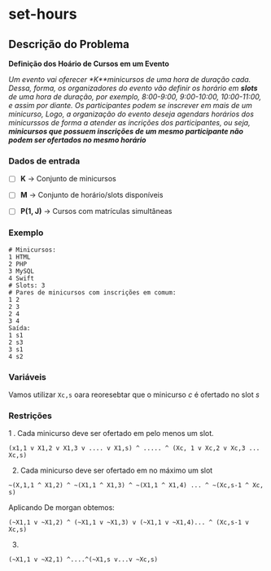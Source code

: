 # set-hours

## Descrição do Problema 
**Definição dos Hoário de Cursos em um Evento**

_Um evento vai oferecer *K**minicursos de uma hora de duração cada. Dessa, forma, os organizadores do evento vão definir os horário em **slots** de uma hora de duração,  por exemplo, 8:00-9:00, 9:00-10:00, 10:00-11:00, e assim por diante. Os participantes podem se inscrever em mais de um minicurso, Logo, a organização do evento deseja agendars horários dos minicurssos de forma a atender as incrições dos participantes, ou seja, **minicursos que possuem inscrições de um mesmo participante não podem ser ofertados no mesmo horário**_

### Dados de entrada

- [ ]  **K** -> Conjunto de minicursos
- [ ]  **M** -> Conjunto de horário/slots disponíveis 
- [ ]  **P(1, J)** -> Cursos com matrículas simultâneas


### Exemplo

```Entrada:
# Minicursos:
1 HTML
2 PHP
3 MySQL
4 Swift
# Slots: 3
# Pares de minicursos com inscrições em comum:
1 2
2 3
2 4
3 4
Saída:
1 s1
2 s3
3 s1
4 s2
```

### Variáveis 
Vamos utilizar ```Xc,s``` oara reoresebtar que o minicurso _c_  é ofertado no slot _s_

### Restrições
1 . Cada minicurso deve ser ofertado em pelo menos um slot.
``` 
(x1,1 v X1,2 v X1,3 v .... v X1,s) ^ ..... ^ (Xc, 1 v Xc,2 v Xc,3 ... Xc,s)
```

2. Cada minicurso deve ser ofertado em no máximo um slot
```
~(X,1,1 ^ X1,2) ^ ~(X1,1 ^ X1,3) ^ ~(X1,1 ^ X1,4) ... ^ ~(Xc,s-1 ^ Xc, s)
```
Aplicando De morgan obtemos:

```
(~X1,1 v ~X1,2) ^ (~X1,1 v ~X1,3) v (~X1,1 v ~X1,4)... ^ (Xc,s-1 v Xc,s)
```

3. 

```
(~X1,1 v ~X2,1) ^....^(~X1,s v...v ~Xc,s)
```
